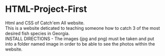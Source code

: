 # HTML-Project-First
Html and CSS of Catch'em All website.<br>
This is a website deticated to teaching someone how to catch 3 of the most desired fish species in Georgia.<br>
INSTALL DIRECTIONS -
The images (jpg and png) must be taken and put into a folder named image in order to be able to see the photos within the website.<br>

